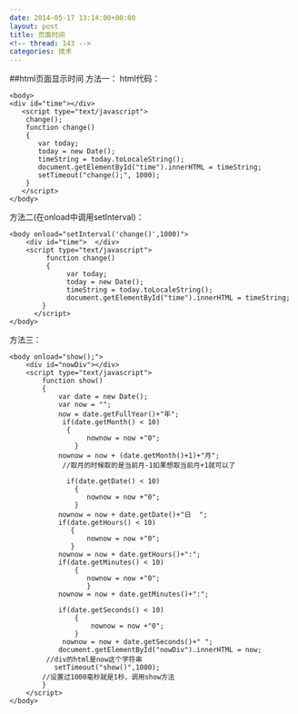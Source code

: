 ```yaml
---
date: 2014-05-17 13:14:00+00:00
layout: post
title: 页面时间
<!-- thread: 143 -->
categories: 技术
---
```

##html页面显示时间
方法一：
html代码：

    <body>  
    <div id="time"></div>  
	   <script type="text/javascript">  
		change();  
		function change()  
		{  
    	   var today;  
    	   today = new Date();  
     	   timeString = today.toLocaleString();  
     	   document.getElementById("time").innerHTML = timeString;  
     	   setTimeout("change();", 1000);  
		}  
	   </script>  
    </body> 

方法二(在onload中调用setInterval)：
    
    <body onload="setInterval('change()',1000)">  
        <div id="time">  </div>  
      	<script type="text/javascript">  
             function change()  
             {  
                  var today;  
                  today = new Date();  
                  timeString = today.toLocaleString();  
                  document.getElementById("time").innerHTML = timeString;  
            }  
          </script>  
    </body>  

方法三：

    <body onload="show();">  
        <div id="nowDiv"></div>           
        <script type="text/javascript">  
            function show()
            {                  
                var date = new Date();  
                var now = "";                  
                now = date.getFullYear()+"年";  
                 if(date.getMonth() < 10)  
                  {  
                       nownow = now +"0";  
                    }  
                nownow = now + (date.getMonth()+1)+"月";   
                 //取月的时候取的是当前月-1如果想取当前月+1就可以了                  
          
                  if(date.getDate() < 10)  
                    {  
                       nownow = now +"0";  
                    }  
                nownow = now + date.getDate()+"日  ";     
                if(date.getHours() < 10)  
                   {  
                       nownow = now +"0";  
                   }  
                nownow = now + date.getHours()+":";     
                if(date.getMinutes() < 10)  
                    {  
                       nownow = now +"0";  
                       }  
                nownow = now + date.getMinutes()+":";  
          
                if(date.getSeconds() < 10)  
                    {  
                        nownow = now +"0";  
                    }  
                 nownow = now + date.getSeconds()+" ";  
                document.getElementById("nowDiv").innerHTML = now;   
             //div的html是now这个字符串                  
               setTimeout("show()",1000);   
            //设置过1000毫秒就是1秒，调用show方法                  
            }  
        </script>  
    </body> 